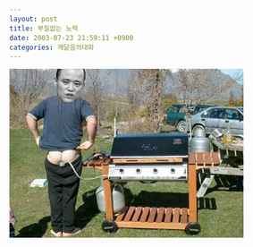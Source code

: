 ```yaml
---
layout: post
title: 부질없는 노력
date: 2003-07-23 21:59:11 +0900
categories: 깨달음의대화
---
```

<img src="./files/attach/images/198/327/001/1058965151.jpg" border="0" alt="" />